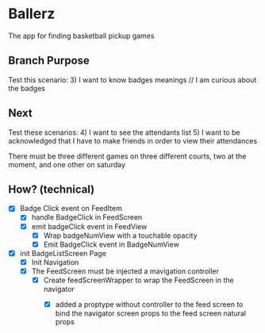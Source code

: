 # Ballerz
The app for finding basketball pickup games

## Branch Purpose
Test this scenario: 
    3) I want to know badges meanings // I am curious about the badges
    

## Next 
Test these scenarios:
    4) I want to see the attendants list
    5) I want to be acknowledged that I have to make friends in order to view   their attendances



There must be three different games on three different courts, two at the moment, and one other on saturday


## How? (technical)

- [x] Badge Click event on FeedItem
    - [x] handle BadgeClick in FeedScreen
    - [x] emit badgeClick event in FeedView
        -  [x] Wrap badgeNumView with a touchable opacity
        -  [x] Emit BadgeClick event in BadgeNumView

- [x] init BadgeListScreen Page
    - [x] Init Navigation
    - [x] The FeedScreen must be injected a mavigation controller
        - [x] Create feedScreenWrapper to wrap the FeedScreen in the navigator
            - [x] added a proptype without controller to the feed screen to bind the navigator screen props to the feed screen natural props 











